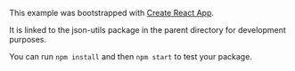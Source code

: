 This example was bootstrapped with [Create React App](https://github.com/facebook/create-react-app).

It is linked to the json-utils package in the parent directory for development purposes.

You can run `npm install` and then `npm start` to test your package.

